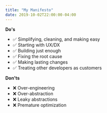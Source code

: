 ```yaml
---
title: "My Manifesto"
date: 2019-10-02T22:00:00-04:00
---
```


**Do's**

  - ✅ Simplifying, cleaning, and making easy
  - ✅ Starting with UX/DX
  - ✅ Building just enough
  - ✅ Fixing the root cause
  - ✅ Making lasting changes
  - ✅ Treating other developers as customers

**Don'ts**

  - ❌ Over-engineering
  - ❌ Over-abstraction
  - ❌ Leaky abstractions
  - ❌ Premature optimization
